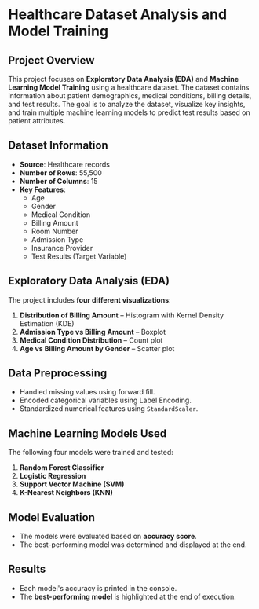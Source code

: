 # Healthcare Dataset Analysis and Model Training

## Project Overview
This project focuses on **Exploratory Data Analysis (EDA)** and **Machine Learning Model Training** using a healthcare dataset. The dataset contains information about patient demographics, medical conditions, billing details, and test results. The goal is to analyze the dataset, visualize key insights, and train multiple machine learning models to predict test results based on patient attributes.

## Dataset Information
- **Source**: Healthcare records
- **Number of Rows**: 55,500
- **Number of Columns**: 15
- **Key Features**:
  - Age
  - Gender
  - Medical Condition
  - Billing Amount
  - Room Number
  - Admission Type
  - Insurance Provider
  - Test Results (Target Variable)

## Exploratory Data Analysis (EDA)
The project includes **four different visualizations**:
1. **Distribution of Billing Amount** – Histogram with Kernel Density Estimation (KDE)
2. **Admission Type vs Billing Amount** – Boxplot
3. **Medical Condition Distribution** – Count plot
4. **Age vs Billing Amount by Gender** – Scatter plot

## Data Preprocessing
- Handled missing values using forward fill.
- Encoded categorical variables using Label Encoding.
- Standardized numerical features using `StandardScaler`.

## Machine Learning Models Used
The following four models were trained and tested:
1. **Random Forest Classifier**
2. **Logistic Regression**
3. **Support Vector Machine (SVM)**
4. **K-Nearest Neighbors (KNN)**

## Model Evaluation
- The models were evaluated based on **accuracy score**.
- The best-performing model was determined and displayed at the end.


## Results
- Each model's accuracy is printed in the console.
- The **best-performing model** is highlighted at the end of execution.



